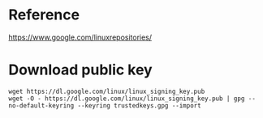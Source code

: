 # Reference
  https://www.google.com/linuxrepositories/

# Download public key
      
    wget https://dl.google.com/linux/linux_signing_key.pub
    wget -O - https://dl.google.com/linux/linux_signing_key.pub | gpg --no-default-keyring --keyring trustedkeys.gpg --import